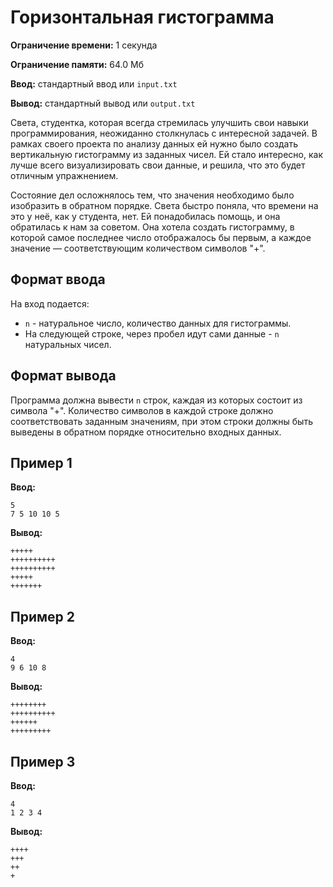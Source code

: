 # Горизонтальная гистограмма

**Ограничение времени:** 1 секунда

**Ограничение памяти:** 64.0 Мб

**Ввод:** стандартный ввод или `input.txt`

**Вывод:** стандартный вывод или `output.txt`

Света, студентка, которая всегда стремилась улучшить свои навыки программирования, неожиданно столкнулась с интересной задачей. В рамках своего проекта по анализу данных ей нужно было создать вертикальную гистограмму из заданных чисел. Ей стало интересно, как лучше всего визуализировать свои данные, и решила, что это будет отличным упражнением.

Состояние дел осложнялось тем, что значения необходимо было изобразить в обратном порядке. Света быстро поняла, что времени на это у неё, как у студента, нет. Ей понадобилась помощь, и она обратилась к нам за советом. Она хотела создать гистограмму, в которой самое последнее число отображалось бы первым, а каждое значение — соответствующим количеством символов "+".

## Формат ввода

На вход подается:

*   `n` - натуральное число, количество данных для гистограммы.
*   На следующей строке, через пробел идут сами данные - `n` натуральных чисел.

## Формат вывода

Программа должна вывести `n` строк, каждая из которых состоит из символа "+". Количество символов в каждой строке должно соответствовать заданным значениям, при этом строки должны быть выведены в обратном порядке относительно входных данных.

## Пример 1

**Ввод:**

```
5
7 5 10 10 5
```

**Вывод:**

```
+++++
++++++++++
++++++++++
+++++
+++++++
```

## Пример 2

**Ввод:**

```
4
9 6 10 8
```

**Вывод:**

```
++++++++
++++++++++
++++++
+++++++++
```

## Пример 3

**Ввод:**

```
4
1 2 3 4
```

**Вывод:**

```
++++
+++
++
+